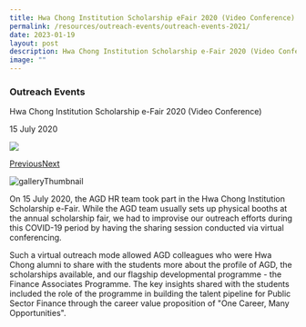 ```yaml
---
title: Hwa Chong Institution Scholarship eFair 2020 (Video Conference)
permalink: /resources/outreach-events/outreach-events-2021/
date: 2023-01-19
layout: post
description: Hwa Chong Institution Scholarship e-Fair 2020 (Video Conference)
image: ""
---
```



### Outreach Events

Hwa Chong Institution Scholarship e-Fair 2020 (Video Conference)

15 July 2020

![](https://www.agd.gov.sg/images/default-source/default-album/hci-outreach-20205bf5c980601a4583b3f8e075c3b52b75.jpg?sfvrsn=2c72b9e_0)

[Previous](https://www.agd.gov.sg/news-and-events/selection/outreach-events--2020--hwa-chong-institution-scholarship-e-fair-2020-(video-conference)#detailGalleryCarousel)[Next](https://www.agd.gov.sg/news-and-events/selection/outreach-events--2020--hwa-chong-institution-scholarship-e-fair-2020-(video-conference)#detailGalleryCarousel)

![galleryThumbnail](https://www.agd.gov.sg/images/default-source/default-album/hci-outreach-20205bf5c980601a4583b3f8e075c3b52b75.jpg?sfvrsn=2c72b9e_0)

On 15 July 2020, the AGD HR team took part in the Hwa Chong Institution Scholarship e-Fair. While the AGD team usually sets up physical booths at the annual scholarship fair, we had to improvise our outreach efforts during this COVID-19 period by having the sharing session conducted via virtual conferencing.   
  
Such a virtual outreach mode allowed AGD colleagues who were Hwa Chong alumni to share with the students more about the profile of AGD, the scholarships available, and our flagship developmental programme - the Finance Associates Programme. The key insights shared with the students included the role of the programme in building the talent pipeline for Public Sector Finance through the career value proposition of "One Career, Many Opportunities".